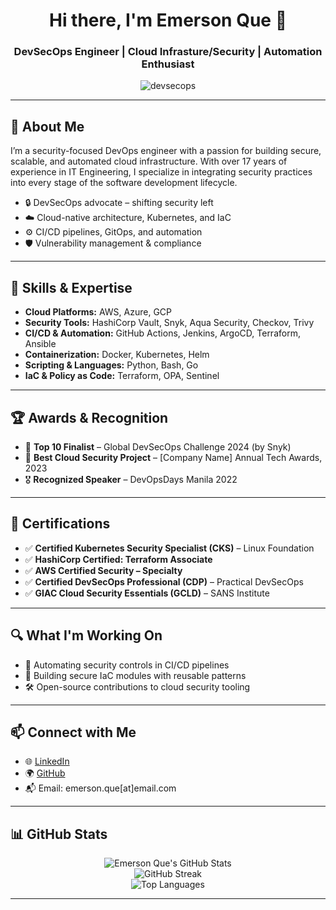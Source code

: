 <h1 align="center">Hi there, I'm Emerson Que 👋</h1>
<h3 align="center">DevSecOps Engineer | Cloud Infrasture/Security | Automation Enthusiast</h3>

<p align="center">
  <img src="https://komarev.com/ghpvc/?username=devsecops&label=Profile%20views&color=0e75b6&style=flat" alt="devsecops" />
</p>

---

## 💼 About Me

I’m a security-focused DevOps engineer with a passion for building secure, scalable, and automated cloud infrastructure. With over 17 years of experience in IT Engineering, I specialize in integrating security practices into every stage of the software development lifecycle.

- 🔒 DevSecOps advocate – shifting security left
- ☁️ Cloud-native architecture, Kubernetes, and IaC
- ⚙️ CI/CD pipelines, GitOps, and automation
- 🛡️ Vulnerability management & compliance

---

## 🧠 Skills & Expertise

- **Cloud Platforms:** AWS, Azure, GCP
- **Security Tools:** HashiCorp Vault, Snyk, Aqua Security, Checkov, Trivy
- **CI/CD & Automation:** GitHub Actions, Jenkins, ArgoCD, Terraform, Ansible
- **Containerization:** Docker, Kubernetes, Helm
- **Scripting & Languages:** Python, Bash, Go
- **IaC & Policy as Code:** Terraform, OPA, Sentinel

---

## 🏆 Awards & Recognition

- 🥇 **Top 10 Finalist** – Global DevSecOps Challenge 2024 (by Snyk)
- 🏅 **Best Cloud Security Project** – [Company Name] Annual Tech Awards, 2023
- 🎖️ **Recognized Speaker** – DevOpsDays Manila 2022

---

## 📜 Certifications

- ✅ **Certified Kubernetes Security Specialist (CKS)** – Linux Foundation
- ✅ **HashiCorp Certified: Terraform Associate**
- ✅ **AWS Certified Security – Specialty**
- ✅ **Certified DevSecOps Professional (CDP)** – Practical DevSecOps
- ✅ **GIAC Cloud Security Essentials (GCLD)** – SANS Institute

---

## 🔍 What I'm Working On

- 🔭 Automating security controls in CI/CD pipelines
- 🌱 Building secure IaC modules with reusable patterns
- 🛠️ Open-source contributions to cloud security tooling

---

## 📫 Connect with Me

- 🌐 [LinkedIn](https://www.linkedin.com/in/emersonque)
- 🌍 [GitHub](https://github.com/devsecopsph)
- 📬 Email: emerson.que[at]email.com

---

## 📊 GitHub Stats

<p align="center">
  <img src="https://github-readme-stats.vercel.app/api?username=devsecops&show_icons=true&theme=default" alt="Emerson Que's GitHub Stats" />
  <br />
  <img src="https://github-readme-streak-stats.herokuapp.com?user=devsecops&theme=default" alt="GitHub Streak" />
  <br />
  <img src="https://github-readme-stats.vercel.app/api/top-langs/?username=devsecops&layout=compact&theme=default" alt="Top Languages" />
</p>

---
